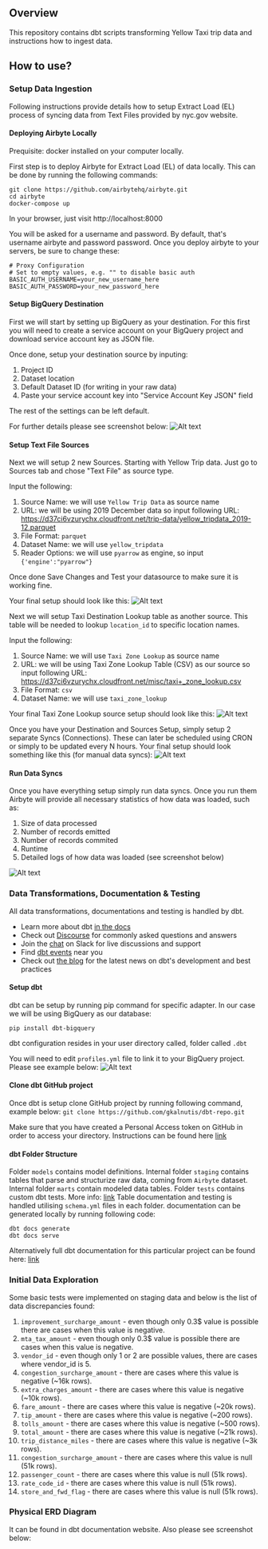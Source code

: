 ## Overview

This repository contains dbt scripts transforming Yellow Taxi trip data and instructions how to ingest data.

## How to use?

### Setup Data Ingestion

Following instructions provide details how to setup Extract Load (EL) process of syncing data from Text Files provided by nyc.gov website.

#### Deploying Airbyte Locally
Prequisite: docker installed on your computer locally.

First step is to deploy Airbyte for Extract Load (EL) of data locally.
This can be done by running the following commands:

```
git clone https://github.com/airbytehq/airbyte.git
cd airbyte
docker-compose up
```
In your browser, just visit http://localhost:8000

You will be asked for a username and password. By default, that's username airbyte and password password. Once you deploy airbyte to your servers, be sure to change these:
```
# Proxy Configuration
# Set to empty values, e.g. "" to disable basic auth
BASIC_AUTH_USERNAME=your_new_username_here
BASIC_AUTH_PASSWORD=your_new_password_here
```

#### Setup BigQuery Destination

First we will start by setting up BigQuery as your destination. For this first you will need to create a service account on your BigQuery project and download service account key as JSON file.

Once done, setup your destination source by inputing:
1. Project ID
2. Dataset location
3. Default Dataset ID (for writing in your raw data)
4. Paste your service account key into "Service Account Key JSON" field

The rest of the settings can be left default.

For further details please see screenshot below:
![Alt text](/screenshots/bigquery_destination_setup.png?raw=true "BigQuery Destination Setup")

#### Setup Text File Sources

Next we will setup 2 new Sources. Starting with Yellow Trip data. Just go to Sources tab and chose "Text File" as source type.

Input the following:
1. Source Name: we will use `Yellow Trip Data` as source name
2. URL: we will be using 2019 December data so input following URL: https://d37ci6vzurychx.cloudfront.net/trip-data/yellow_tripdata_2019-12.parquet
3. File Format: `parquet`
4. Dataset Name: we will use `yellow_tripdata`
5. Reader Options: we will use `pyarrow` as engine, so input `{'engine':"pyarrow"}`

Once done Save Changes and Test your datasource to make sure it is working fine.

Your final setup should look like this:
![Alt text](/screenshots/yellow_tripdata_source_setup.png?raw=true "Yellow Trip Data Source Setup")

Next we will setup Taxi Destination Lookup table as another source. This table will be needed to lookup `location_id` to specific location names.

Input the following:
1. Source Name: we will use `Taxi Zone Lookup` as source name
2. URL: we will be using Taxi Zone Lookup Table (CSV) as our source so input following URL: https://d37ci6vzurychx.cloudfront.net/misc/taxi+_zone_lookup.csv
3. File Format: `csv`
4. Dataset Name: we will use `taxi_zone_lookup`

Your final Taxi Zone Lookup source setup should look like this:
![Alt text](/screenshots/taxi_destinations_source_setup.png?raw=true "Taxi Zone Lookup Source Setup")

Once you have your Destination and Sources Setup, simply setup 2 separate Syncs (Connections). These can later be scheduled using CRON or simply to be updated every N hours. Your final setup should look something like this (for manual data syncs):
![Alt text](/screenshots/syncs_setup.png?raw=true "Sync Connections Setup")

#### Run Data Syncs

Once you have everything setup simply run data syncs. Once you run them Airbyte will provide all necessary statistics of how data was loaded, such as:
1. Size of data processed
2. Number of records emitted
3. Number of records commited
4. Runtime
5. Detailed logs of how data was loaded (see screenshot below)

![Alt text](/screenshots/syncs_logs.png?raw=true "Sync Run Log")

### Data Transformations, Documentation & Testing

All data transformations, documentations and testing is handled by dbt.

- Learn more about dbt [in the docs](https://docs.getdbt.com/docs/introduction)
- Check out [Discourse](https://discourse.getdbt.com/) for commonly asked questions and answers
- Join the [chat](https://community.getdbt.com/) on Slack for live discussions and support
- Find [dbt events](https://events.getdbt.com) near you
- Check out [the blog](https://blog.getdbt.com/) for the latest news on dbt's development and best practices

#### Setup dbt

dbt can be setup by running pip command for specific adapter. In our case we will be using BigQuery as our database:

`pip install dbt-bigquery`

dbt configuration resides in your user directory called, folder called `.dbt`

You will need to edit `profiles.yml` file to link it to your BigQuery project. Please see example below:
![Alt text](/screenshots/profiles_configuration.png?raw=true "dbt profiles.yml Configuration")

#### Clone dbt GitHub project

Once dbt is setup clone GitHub project by running following command, example below:
`git clone https://github.com/gkalnutis/dbt-repo.git`

Make sure that you have created a Personal Access token on GitHub in order to access your directory. Instructions can be found here [link](https://docs.github.com/en/enterprise-server@3.4/authentication/keeping-your-account-and-data-secure/creating-a-personal-access-token)

#### dbt Folder Structure

Folder `models` contains model definitions.
Internal folder `staging` contains tables that parse and structurize raw data, coming from `Airbyte` dataset.
Internal folder `marts` contain modeled data tables.
Folder `tests` contains custom dbt tests. More info: [link](https://docs.getdbt.com/docs/building-a-dbt-project/tests#singular-tests)
Table documentation and testing is handled utilising `schema.yml` files in each folder.
documentation can be generated locally by running following code:
```
dbt docs generate
dbt docs serve
```
Alternatively full dbt documentation for this particular project can be found here: [link](https://incredible-chaja-4859e8.netlify.app/#!/overview/dbt_kevin)

### Initial Data Exploration

Some basic tests were implemented on staging data and below is the list of data discrepancies found:
1. `improvement_surcharge_amount` - even though only 0.3$ value is possible there are cases when this value is negative.
2. `mta_tax_amount` - even though only 0.3$ value is possible there are cases when this value is negative.
3. `vendor_id` - even though only 1 or 2 are possible values, there are cases where vendor_id is 5.
4. `congestion_surcharge_amount` - there are cases where this value is negative (~16k rows).
5. `extra_charges_amount` - there are cases where this value is negative (~10k rows).
6. `fare_amount` - there are cases where this value is negative (~20k rows).
7. `tip_amount` - there are cases where this value is negative (~200 rows).
8. `tolls_amount` - there are cases where this value is negative (~500 rows).
9. `total_amount` - there are cases where this value is negative (~21k rows).
10. `trip_distance_miles` - there are cases where this value is negative (~3k rows).
11. `congestion_surcharge_amount` - there are cases where this value is null (51k rows).
12. `passenger_count` - there are cases where this value is null (51k rows).
13. `rate_code_id` - there are cases where this value is null (51k rows).
14. `store_and_fwd_flag` - there are cases where this value is null (51k rows).

### Physical ERD Diagram

It can be found in dbt documentation website. Also please see screenshot below:

